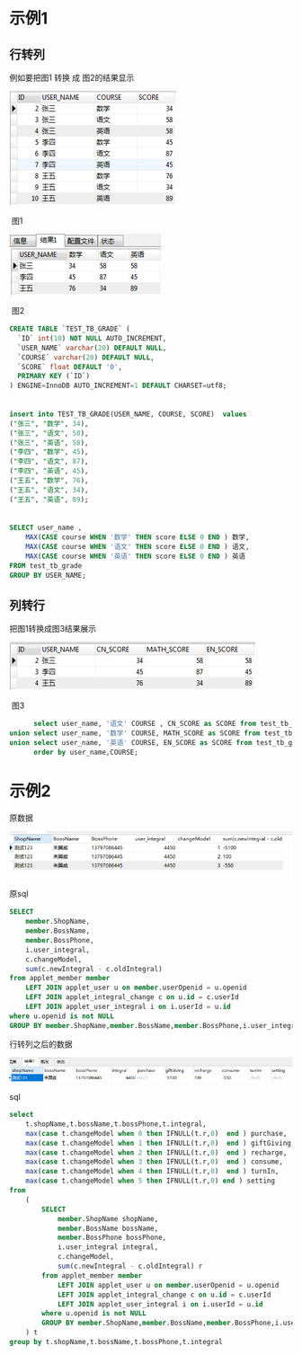 



# 示例1

## 行转列

例如要把图1 转换 成 图2的结果显示

![图1](https://raw.githubusercontent.com/jx199132/pic/master/pic/20190927150828.png)

​																							图1																

![](https://raw.githubusercontent.com/jx199132/pic/master/pic/20190927151049.png)

​																							图2

```sql
CREATE TABLE `TEST_TB_GRADE` (
  `ID` int(10) NOT NULL AUTO_INCREMENT,
  `USER_NAME` varchar(20) DEFAULT NULL,
  `COURSE` varchar(20) DEFAULT NULL,
  `SCORE` float DEFAULT '0',
  PRIMARY KEY (`ID`)
) ENGINE=InnoDB AUTO_INCREMENT=1 DEFAULT CHARSET=utf8;


insert into TEST_TB_GRADE(USER_NAME, COURSE, SCORE)  values
("张三", "数学", 34),
("张三", "语文", 58),
("张三", "英语", 58),
("李四", "数学", 45),
("李四", "语文", 87),
("李四", "英语", 45),
("王五", "数学", 76),
("王五", "语文", 34),
("王五", "英语", 89);


SELECT user_name ,
    MAX(CASE course WHEN '数学' THEN score ELSE 0 END ) 数学,
    MAX(CASE course WHEN '语文' THEN score ELSE 0 END ) 语文,
    MAX(CASE course WHEN '英语' THEN score ELSE 0 END ) 英语
FROM test_tb_grade
GROUP BY USER_NAME;
```







## 列转行

把图1转换成图3结果展示

![](https://raw.githubusercontent.com/jx199132/pic/master/pic/20190927151533.png)

​																	图3

```sql
      select user_name, '语文' COURSE , CN_SCORE as SCORE from test_tb_grade2
union select user_name, '数学' COURSE, MATH_SCORE as SCORE from test_tb_grade2
union select user_name, '英语' COURSE, EN_SCORE as SCORE from test_tb_grade2
      order by user_name,COURSE;
```





# 示例2

原数据

![](https://raw.githubusercontent.com/jx199132/pic/master/pic/20190927152150.png)

原sql

```sql
SELECT 
	member.ShopName,
	member.BossName,
	member.BossPhone,
	i.user_integral,
	c.changeModel,
	sum(c.newIntegral - c.oldIntegral)
from applet_member member
	LEFT JOIN applet_user u on member.userOpenid = u.openid
	LEFT JOIN applet_integral_change c on u.id = c.userId
	LEFT JOIN applet_user_integral i on i.userId = u.id
where u.openid is not NULL
GROUP BY member.ShopName,member.BossName,member.BossPhone,i.user_integral,c.changeModel
```

行转列之后的数据

![](https://raw.githubusercontent.com/jx199132/pic/master/pic/20190927152156.png)

sql

```sql
select 
	t.shopName,t.bossName,t.bossPhone,t.integral,
	max(case t.changeModel when 0 then IFNULL(t.r,0)  end ) purchase,
	max(case t.changeModel when 1 then IFNULL(t.r,0)  end ) giftGiving,
	max(case t.changeModel when 2 then IFNULL(t.r,0)  end ) recharge,
	max(case t.changeModel when 3 then IFNULL(t.r,0)  end ) consume,
	max(case t.changeModel when 4 then IFNULL(t.r,0)  end ) turnIn,
	max(case t.changeModel when 5 then IFNULL(t.r,0) end ) setting
from 
	(
		SELECT 
			member.ShopName shopName,
			member.BossName bossName,
			member.BossPhone bossPhone,
			i.user_integral integral,
			c.changeModel,
			sum(c.newIntegral - c.oldIntegral) r
		from applet_member member
			LEFT JOIN applet_user u on member.userOpenid = u.openid
			LEFT JOIN applet_integral_change c on u.id = c.userId
			LEFT JOIN applet_user_integral i on i.userId = u.id
		where u.openid is not NULL
		GROUP BY member.ShopName,member.BossName,member.BossPhone,i.user_integral,c.changeModel
	) t
group by t.shopName,t.bossName,t.bossPhone,t.integral		
```





